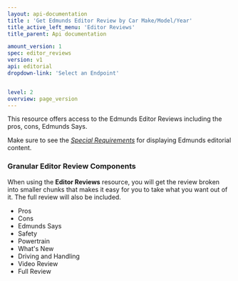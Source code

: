```yaml
---
layout: api-documentation
title : 'Get Edmunds Editor Review by Car Make/Model/Year'
title_active_left_menu: 'Editor Reviews'
title_parent: Api documentation

amount_version: 1
spec: editor_reviews
version: v1
api: editorial
dropdown-link: 'Select an Endpoint'


level: 2
overview: page_version
---
```


<div class="info-message">
	This resource offers access to the Edmunds Editor Reviews including the pros, cons, Edmunds Says.
</div>

Make sure to see the [*Special Requirements*](http://developer.edmunds.com/api-documentation/editorial/#special_requirements) for displaying Edmunds editorial content.

### Granular Editor Review Components

When using the **Editor Reviews** resource, you will get the review broken into smaller chunks that makes it easy for you to take what you want out of it. The full review will also be included.

* Pros
* Cons
* Edmunds Says
* Safety
* Powertrain
* What's New
* Driving and Handling
* Video Review
* Full Review